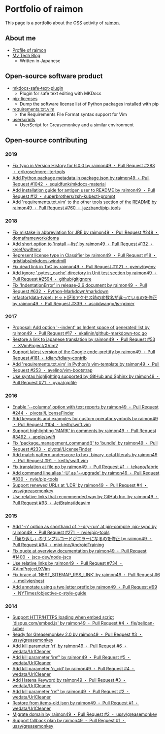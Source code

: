 # Portfolio of raimon

This page is a portfolio about the OSS activity of [raimon](https://github.com/raimon49).

## About me

* [Profile of raimon](profile.md)
* [My Tech Blog](http://raimon49.github.io/)
    * Written in Japanese

## Open-source software product

* [mkdocs-safe-text-plugin](https://github.com/raimon49/mkdocs-safe-text-plugin)
    * Plugin for safe text editing with MKDocs
* [pip-licenses](https://github.com/raimon49/pip-licenses)
    * Dump the software license list of Python packages installed with pip
* [requirements.txt.vim](https://github.com/raimon49/requirements.txt.vim)
    * the Requirements File Format syntax support for Vim
* [userscripts](https://github.com/raimon49/userscripts)
    * UserScript for Greasemonkey and a similar environment

## Open-source contributing

### 2019

* [Fix typo in Version History for 6.0.0 by raimon49 ・ Pull Request #283 ・ erikrose/more-itertools](https://github.com/erikrose/more-itertools/pull/283)
* [Add Python package metadata in package.json by raimon49 ・ Pull Request #1042 ・ squidfunk/mkdocs-material](https://github.com/squidfunk/mkdocs-material/pull/1042)
* [Add installation guide for antigen user to README by raimon49 ・ Pull Request #12 ・ superbrothers/zsh-kubectl-prompt](https://github.com/superbrothers/zsh-kubectl-prompt/pull/12)
* [Add 'requirements.txt.vim' to the other tools section of the README by raimon49 ・ Pull Request #760 ・ jazzband/pip-tools](https://github.com/jazzband/pip-tools/pull/760)

### 2018

* [Fix mistake in abbreviation for JRE by raimon49 ・ Pull Request #248 ・ domaframework/doma](https://github.com/domaframework/doma/pull/248)
* [Add short option to 'install --list' by raimon49 ・ Pull Request #132 ・ kylef/swiftenv](https://github.com/kylef/swiftenv/pull/132)
* [Represent license type in Classifier by raimon49 ・ Pull Request #18 ・ gristlabs/mkdocs-windmill](https://github.com/gristlabs/mkdocs-windmill/pull/18)
* [Fix dead link in ToC by raimon49 ・ Pull Request #1121 ・ pyenv/pyenv](https://github.com/pyenv/pyenv/pull/1121)
* [Add ignore '.pytest\_cache' directory in Unit test section by raimon49 ・ Pull Request #2594 ・ github/gitignore](https://github.com/github/gitignore/pull/2594)
* [Fix 'IndentationError' in release-2.6 document by raimon49 ・ Pull Request #632 ・ Python-Markdown/markdown](https://github.com/Python-Markdown/markdown/pull/632)
* [refactor(data-type): ドット記法アクセス時の変数名が違っているのを修正 by raimon49 ・ Pull Request #339 ・ asciidwango/js-primer](https://github.com/asciidwango/js-primer/pull/339)

### 2017

* [Proposal: Add option '--indent' as Indent space of generated list by raimon49 ・ Pull Request #17 ・ ekalinin/github-markdown-toc.go](https://github.com/ekalinin/github-markdown-toc.go/pull/17 "Proposal: Add option '--indent' as Indent space of generated list by raimon49 ・ Pull Request #17 ・ ekalinin/github-markdown-toc.go")
* [Restore a link to japanese translation by raimon49 ・ Pull Request #53 ・ XVimProject/XVim2](https://github.com/XVimProject/XVim2/pull/53 "Restore a link to japanese translation by raimon49 ・ Pull Request #53 ・ XVimProject/XVim2")
* [Support latest version of the Google code-prettify by raimon49 ・ Pull Request #181 ・ tdiary/tdiary-contrib](https://github.com/tdiary/tdiary-contrib/pull/181 "Support latest version of the Google code-prettify by raimon49 ・ Pull Request #181 ・ tdiary/tdiary-contrib")
* [Add 'requirements.txt.vim' in Python's vim-template by raimon49 ・ Pull Request #253 ・ avelino/vim-bootstrap](https://github.com/avelino/vim-bootstrap/pull/253 "Add 'requirements.txt.vim' in Python's vim-template by raimon49 ・ Pull Request #253 ・ avelino/vim-bootstrap")
* [Use syntax highlighting supported by GitHub and Sphinx by raimon49 ・ Pull Request #71 ・ pypa/pipfile](https://github.com/pypa/pipfile/pull/71 "Use syntax highlighting supported by GitHub and Sphinx by raimon49 ・ Pull Request #71 ・ pypa/pipfile")

### 2016

* [Enable '--columns' option with text reports by raimon49 ・ Pull Request #244 ・ pivotal/LicenseFinder](https://github.com/pivotal/LicenseFinder/pull/244 "Enable '--columns' option with text reports by raimon49 ・ Pull Request #244 ・ pivotal/LicenseFinder")
* [Add keywords and examples for custom operator symbols by raimon49 ・ Pull Request #104 ・ keith/swift.vim](https://github.com/keith/swift.vim/pull/104 "Add keywords and examples for custom operator symbols by raimon49 ・ Pull Request #104 ・ keith/swift.vim")
* [Support highlighting 'MARK' in comments by raimon49 ・ Pull Request #3492 ・ apple/swift](https://github.com/apple/swift/pull/3492 "[vim] Support highlighting 'MARK' in comments by raimon49 ・ Pull Request #3492 ・ apple/swift")
* [Fix 'package\_management\_command()' to 'bundle' by raimon49 ・ Pull Request #233 ・ pivotal/LicenseFinder](https://github.com/pivotal/LicenseFinder/pull/233 "Fix 'package_management_command()' to 'bundle' by raimon49 ・ Pull Request #233 ・ pivotal/LicenseFinder")
* [Add match pattern underscore to hex, binary, octal literals by raimon49 ・ Pull Request #91 ・ keith/swift.vim](https://github.com/keith/swift.vim/pull/91 "Add match pattern underscore to hex, binary, octal literals by raimon49 ・ Pull Request #91 ・ keith/swift.vim")
* [Fix translation at file.po by raimon49 ・ Pull Request #1 ・ tekapo/fabric](https://github.com/tekapo/fabric/pull/1 "Fix translation at file.po by raimon49 ・ Pull Request #1 ・ tekapo/fabric")
* [Add command line alias '-U' as '--upgrade' by raimon49 ・ Pull Request #330 ・ nvie/pip-tools](https://github.com/nvie/pip-tools/pull/330 "Add command line alias '-U' as '--upgrade' by raimon49 ・ Pull Request #330 ・ nvie/pip-tools")
* [Support renewed URLs at 'LDR' by raimon49 ・ Pull Request #4 ・ ussy/greasemonkey](https://github.com/ussy/greasemonkey/pull/4 "Support renewed URLs at 'LDR' by raimon49 ・ Pull Request #4 ・ ussy/greasemonkey")
* [Use relative links that recommended way by GitHub Inc. by raimon49 ・ Pull Request #93 ・ JetBrains/ideavim](https://github.com/JetBrains/ideavim/pull/93 "Use relative links that recommended way by GitHub Inc. by raimon49 ・ Pull Request #93 ・ JetBrains/ideavim")

### 2015

* [Add '-n' option as shorthand of '--dry-run' at pip-compile, pip-sync by raimon49 ・ Pull Request #271 ・ nvie/pip-tools](https://github.com/nvie/pip-tools/pull/271 "Add '-n' option as shorthand of '--dry-run' at pip-compile, pip-sync by raimon49 ・ Pull Request #271 ・ nvie/pip-tools")
* [「繰り返し」のサンプルコードがエラーになるのを修正 by raimon49 ・ Pull Request #94 ・ mixi-inc/AndroidTraining](https://github.com/mixi-inc/AndroidTraining/pull/94 "「繰り返し」のサンプルコードがエラーになるのを修正 by raimon49 ・ Pull Request #94 ・ mixi-inc/AndroidTraining")
* [Fix quote at overview documentation by raimon49 ・ Pull Request #1400 ・ jscs-dev/node-jscs](https://github.com/jscs-dev/node-jscs/pull/1400 "Fix quote at overview documentation by raimon49 ・ Pull Request #1400 ・ jscs-dev/node-jscs")
* [Use relative links by raimon49 ・ Pull Request #734 ・ XVimProject/XVim](https://github.com/XVimProject/XVim/pull/734 "Use relative links by raimon49 ・ Pull Request #734 ・ XVimProject/XVim")
* [Fix brace at 'NEST\_SITEMAP\_RSS\_LINK' by raimon49 ・ Pull Request #6 ・ molivier/nest](https://github.com/molivier/nest/pull/6 "Fix brace at 'NEST_SITEMAP_RSS_LINK' by raimon49 ・ Pull Request #6 ・ molivier/nest")
* [Add annotate using a two letter prefix by raimon49 ・ Pull Request #99 ・ NYTimes/objective-c-style-guide](https://github.com/NYTimes/objective-c-style-guide/pull/99 "Add annotate using a two letter prefix by raimon49 ・ Pull Request #99 ・ NYTimes/objective-c-style-guide")

### 2014

* [Support HTTP/HTTPS loading when embed script 'disqus.com/embed.js' by raimon49 ・ Pull Request #4 ・ fle/pelican-sober](https://github.com/fle/pelican-sober/pull/4)
* [Ready for Greasemonkey 2.0 by raimon49 ・ Pull Request #3 ・ ussy/greasemonkey](https://github.com/ussy/greasemonkey/pull/3 "Ready for Greasemonkey 2.0 by raimon49 ・ Pull Request #3 ・ ussy/greasemonkey")
* [Add kill parameter 'rt' by raimon49 ・ Pull Request #6 ・ wedata/UrlCleaner](https://github.com/wedata/UrlCleaner/pull/6 "Add kill parameter 'rt' by raimon49 ・ Pull Request #6 ・ wedata/UrlCleaner")
* [Add kill parameter 'iref' by raimon49 ・ Pull Request #5 ・ wedata/UrlCleaner](https://github.com/wedata/UrlCleaner/pull/5 "Add kill parameter 'iref' by raimon49 ・ Pull Request #5 ・ wedata/UrlCleaner")
* [Add kill parameter 'n\_cid' by raimon49 ・ Pull Request #4 ・ wedata/UrlCleaner](https://github.com/wedata/UrlCleaner/pull/4 "Add kill parameter 'n_cid' by raimon49 ・ Pull Request #4 ・ wedata/UrlCleaner")
* [Add Hatena Keyword by raimon49 ・ Pull Request #3 ・ wedata/UrlCleaner](https://github.com/wedata/UrlCleaner/pull/3 "Add Hatena Keyword by raimon49 ・ Pull Request #3 ・ wedata/UrlCleaner")
* [Add kill parameter 'ref' by raimon49 ・ Pull Request #2 ・ wedata/UrlCleaner](https://github.com/wedata/UrlCleaner/pull/2 "Add kill parameter 'ref' by raimon49 ・ Pull Request #2 ・ wedata/UrlCleaner")
* [Restore from items-old.json by raimon49 ・ Pull Request #1 ・ wedata/UrlCleaner](https://github.com/wedata/UrlCleaner/pull/1 "Restore from items-old.json by raimon49 ・ Pull Request #1 ・ wedata/UrlCleaner")
* [Migrate domain by raimon49 ・ Pull Request #2 ・ ussy/greasemonkey](https://github.com/ussy/greasemonkey/pull/2 "Migrate domain by raimon49 ・ Pull Request #2 ・ ussy/greasemonkey")
* [Support fallback plan by raimon49 ・ Pull Request #1 ・ ussy/greasemonkey](https://github.com/ussy/greasemonkey/pull/1 "Support fallback plan by raimon49 ・ Pull Request #1 ・ ussy/greasemonkey")
